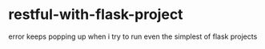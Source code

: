 # restful-with-flask-project
error keeps popping up when i try to run even the simplest of flask projects
